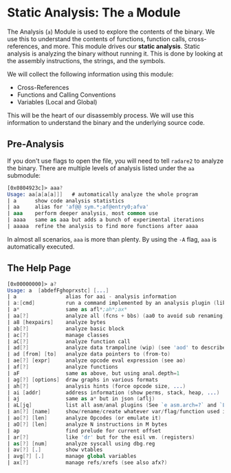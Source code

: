 # Static Analysis: The `a` Module

The Analysis (`a`) Module is used to explore the contents of the binary. We use this to understand the contents of functions, function calls, cross-references, and more. This module drives our **static analysis**. Static analysis is analyzing the binary without running it. This is done by looking at the assembly instructions, the strings, and the symbols.

We will collect the following information using this module:
* Cross-References
* Functions and Calling Conventions
* Variables (Local and Global)

This will be the heart of our disassembly process. We will use this information to understand the binary and the underlying source code.

## Pre-Analysis
If you don't use flags to open the file, you will need to tell `radare2` to analyze the binary. There are multiple levels of analysis listed under the `aa` submodule:

```nasm
[0x0804923c]> aaa?
Usage: aa[a[a[a]]]   # automatically analyze the whole program
| a      show code analysis statistics
| aa     alias for 'af@@ sym.*;af@entry0;afva'
| aaa    perform deeper analysis, most common use
| aaaa   same as aaa but adds a bunch of experimental iterations
| aaaaa  refine the analysis to find more functions after aaaa
```

In almost all scenarios, `aaa` is more than plenty. By using the `-A` flag, `aaa` is automatically executed.

## The Help Page

```nasm
[0x00000000]> a?
Usage: a  [abdefFghoprxstc] [...]
| a                alias for aai - analysis information
| a:[cmd]          run a command implemented by an analysis plugin (like : for io)
| a*               same as afl*;ah*;ax*
| aa[?]            analyze all (fcns + bbs) (aa0 to avoid sub renaming)
| a8 [hexpairs]    analyze bytes
| ab[?]            analyze basic block
| ac[?]            manage classes
| aC[?]            analyze function call
| ad[?]            analyze data trampoline (wip) (see 'aod' to describe mnemonics)
| ad [from] [to]   analyze data pointers to (from-to)
| ae[?] [expr]     analyze opcode eval expression (see ao)
| af[?]            analyze functions
| aF               same as above, but using anal.depth=1
| ag[?] [options]  draw graphs in various formats
| ah[?]            analysis hints (force opcode size, ...)
| ai [addr]        address information (show perms, stack, heap, ...)
| aj               same as a* but in json (aflj)
| aL[jq]           list all asm/anal plugins (See `e asm.arch=?` and `La[jq]`)
| an[?] [name]     show/rename/create whatever var/flag/function used in current instruction
| ao[?] [len]      analyze Opcodes (or emulate it)
| aO[?] [len]      analyze N instructions in M bytes
| ap               find prelude for current offset
| ar[?]            like 'dr' but for the esil vm. (registers)
| as[?] [num]      analyze syscall using dbg.reg
| av[?] [.]        show vtables
| avg[?] [.]       manage global variables
| ax[?]            manage refs/xrefs (see also afx?)
```